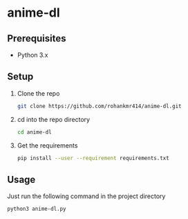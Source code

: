 # anime-dl

## Prerequisites
* Python 3.x

## Setup
1. Clone the repo
    ```sh
    git clone https://github.com/rohankmr414/anime-dl.git
2. cd into the repo directory
    ```sh
    cd anime-dl
    ```
3. Get the requirements
    ```sh
    pip install --user --requirement requirements.txt
    ```

## Usage
Just run the following command in the project directory

```sh
python3 anime-dl.py
```